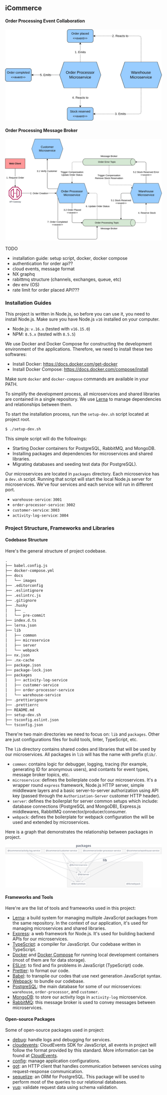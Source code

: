 ## iCommerce

#### Order Processing Event Collaboration

![](./docs/images/order_event_collaboration.jpg)

#### Order Processing Message Broker

![](docs/images/order_processing_message_broker.jpg)

TODO

- installation guide: setup script, docker, docker compose
- authentication for order api??
- cloud events, message format
- NX graphq
- rabittmq structure (channels, exchanges, queue, etc)
- dev env (OS)
- rate limit for order placed API???


### Installation Guides
This project is written in Node.js, so before you can use it, you need to install Node.js.
Make sure you have Node.js `v16` installed on your computer.

- Node.js: `v.16.x` (tested with `v16.15.0`)
- NPM: `8.5.x` (tested with `8.5.5`)

We use Docker and Docker Compose for constructing the development environment of the applications. Therefore, we need to install these two softwares:

- Install Docker: https://docs.docker.com/get-docker
- Install Docker Compose: https://docs.docker.com/compose/install

Make sure `docker` and `docker-compose` commands are available in your PATH.

To simplify the development process, all microservices and shared libraries are contained in
a single repository. We use [Lerna](https://lerna.js.org) to manage dependencies and relationships between them.

To start the installation process, run the `setup-dev.sh` script located at project root.

```bash
$ ./setup-dev.sh
```
This simple script will do the followings:

- Starting Docker containers for PostgreSQL, RabbitMQ, and MongoDB.
- Installing packages and dependencies for microservices and shared libraries.
- Migrating databases and seeding test data (for PostgreSQL).

Our microservices are located in `packages` directory. Each microservice has a `dev.sh` script. Running that script will start the local Node.js server for microservices. We've four services and each service will run in different port.

- `warehouse-service`: `3001`
- `order-processor-service`: `3002`
- `customer-service`: `3003`
- `activity-log-service`: `3004`

### Project Structure, Frameworks and Libraries

#### Codebase Structure

Here's the general structure of project codebase.

```
.
├── babel.config.js
├── docker-compose.yml
├── docs
│   └── images
├── .editorconfig
├── .eslintignore
├── .eslintrc.js
├── .gitignore
├── .husky
│   ├── _
│   └── pre-commit
├── index.d.ts
├── lerna.json
├── lib
│   ├── common
│   ├── microservice
│   ├── server
│   └── webpack
├── nx.json
├── .nx-cache
├── package.json
├── package-lock.json
├── packages
│   ├── activity-log-service
│   ├── customer-service
│   ├── order-processor-service
│   └── warehouse-service
├── .prettierignore
├── .prettierrc
├── README.md
├── setup-dev.sh
├── tsconfig.eslint.json
└── tsconfig.json
```

There're two main directories we need to focus on: `lib` and `packages`. Other are just configurations files for build tools, linter, TypeScript, etc.

The `lib` directory contains shared codes and libraries that will be used by our microservices. All packages in `lib` will has the name with prefix `@lib/`.

- `common`: contains logic for debugger, logging, tracing (for example, generating ID for anonymous users), and contants for event types, message broker topics, etc.
- `microservice`: defines the boilerplate code for our microservices. It's a wrapper round `express` framework, Node.js HTTP server, simple middleware layers and a basic server-to-server authorization using API key (passed through the `Authorization-Server` customer HTTP header).
- `server`: defines the boilerplat for server common setups which include: database connections (PostgreSQL and MongoDB), Express.js middlewares, RabbitMQ connector/producer/consumer.
- `webpack`: defines the boilerplate for webpack configuration the will be used and extended by microservices.

Here is a graph that demonstrates the relationship between packages in project.

![](docs/images/packages-graph.png)

#### Frameworks and Tools
Here're are the list of tools and frameworks used in this project:

- [Lerna](https://lerna.js.org): a build system for managing multiple JavaScript packages from the same repository. In the context of our application, it's used for managing microservices and shared libraries.
- [Express](https://expressjs.com/): a web framework for Node.js. It's used for building backend APIs for our microservices.
- [TypeScript](https://www.typescriptlang.org/): a compiler for JavaScript. Our codebase written in TypeScript.
- [Docker](https://www.docker.com/) and [Docker Compose](https://docs.docker.com/compose/) for running local development containers (most of them are for data storage).
- [ESLint](https://eslint.org/): to find and fix problems in JavaScript (TypeScript) code.
- [Prettier](https://prettier.io/): to format our code.
- [Babel](https://babeljs.io/): to transplie our codes that use next generation JavaScript syntax.
- [Webpack](https://webpack.js.org/): to bundle our codebase.
- [PostgreSQL](https://www.postgresql.org/): the main database for some of our microservices: `warehouse`, `order-processor`, and `customer`.
- [MongoDB](https://www.mongodb.com/): to store our activity logs in `activity-log` microservice.
- [RabbitMQ](https://www.rabbitmq.com/): this message broker is used to convey messages between microservices.

#### Open-source Packages
Some of open-source packages used in project:

- [debug](https://www.npmjs.com/package/debug): handle logs and debugging for services.
- [cloudevents](https://www.npmjs.com/package/cloudevents): CloudEvents SDK for JavaScript, all events in project will follow the format provided by this standard. More information can be found at [CloudEvents](https://cloudevents.io/).
- [config](https://www.npmjs.com/package/config): manage application configurations.
- [got](https://www.npmjs.com/package/got): an HTTP client that handles communication between services using request-response communication.
- [sequelize](https://www.npmjs.com/package/sequelize): an ORM for PostgreSQL. This package will be used to perform most of the queries to our relational databases.
- [yup](https://www.npmjs.com/package/yup): validate request data using schema validation.
